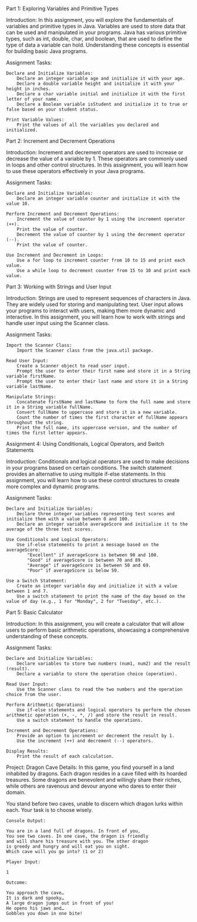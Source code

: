 Part 1: Exploring Variables and Primitive Types

Introduction: In this assignment, you will explore the fundamentals of variables and primitive types in Java. Variables are used to store data that can be used and manipulated in your programs. Java has various primitive types, such as int, double, char, and boolean, that are used to define the type of data a variable can hold. Understanding these concepts is essential for building basic Java programs.

Assignment Tasks:

    Declare and Initialize Variables:
        Declare an integer variable age and initialize it with your age.
        Declare a double variable height and initialize it with your height in inches.
        Declare a char variable initial and initialize it with the first letter of your name.
        Declare a Boolean variable isStudent and initialize it to true or false based on your student status.

    Print Variable Values:
        Print the values of all the variables you declared and initialized.

Part 2: Increment and Decrement Operations

Introduction: Increment and decrement operators are used to increase or decrease the value of a variable by 1. These operators are commonly used in loops and other control structures. In this assignment, you will learn how to use these operators effectively in your Java programs.

Assignment Tasks:

    Declare and Initialize Variables:
        Declare an integer variable counter and initialize it with the value 10.

    Perform Increment and Decrement Operations:
        Increment the value of counter by 1 using the increment operator (++).
        Print the value of counter.
        Decrement the value of counter by 1 using the decrement operator (--).
        Print the value of counter.

    Use Increment and Decrement in Loops:
        Use a for loop to increment counter from 10 to 15 and print each value.
        Use a while loop to decrement counter from 15 to 10 and print each value.

Part 3: Working with Strings and User Input

Introduction: Strings are used to represent sequences of characters in Java. They are widely used for storing and manipulating text. User input allows your programs to interact with users, making them more dynamic and interactive. In this assignment, you will learn how to work with strings and handle user input using the Scanner class.

Assignment Tasks:

    Import the Scanner Class:
        Import the Scanner class from the java.util package.

    Read User Input:
        Create a Scanner object to read user input.
        Prompt the user to enter their first name and store it in a String variable firstName.
        Prompt the user to enter their last name and store it in a String variable lastName.

    Manipulate Strings:
        Concatenate firstName and lastName to form the full name and store it in a String variable fullName.
        Convert fullName to uppercase and store it in a new variable.
        Count the number of times the first character of fullName appears throughout the string.
        Print the full name, its uppercase version, and the number of times the first letter appears.

Assignment 4: Using Conditionals, Logical Operators, and Switch Statements

Introduction: Conditionals and logical operators are used to make decisions in your programs based on certain conditions. The switch statement provides an alternative to using multiple if-else statements. In this assignment, you will learn how to use these control structures to create more complex and dynamic programs.

Assignment Tasks:

    Declare and Initialize Variables:
        Declare three integer variables representing test scores and initialize them with a value between 0 and 100.
        Declare an integer variable averageScore and initialize it to the average of the three test scores.

    Use Conditionals and Logical Operators:
        Use if-else statements to print a message based on the averageScore:
            "Excellent" if averageScore is between 90 and 100.
            "Good" if averageScore is between 70 and 89.
            "Average" if averageScore is between 50 and 69.
            "Poor" if averageScore is below 50.

    Use a Switch Statement:
        Create an integer variable day and initialize it with a value between 1 and 7.
        Use a switch statement to print the name of the day based on the value of day (e.g., 1 for "Monday", 2 for "Tuesday", etc.).

Part 5: Basic Calculator

Introduction: In this assignment, you will create a calculator that will allow users to perform basic arithmetic operations, showcasing a comprehensive understanding of these concepts.

Assignment Tasks:

    Declare and Initialize Variables:
        Declare variables to store two numbers (num1, num2) and the result (result).
        Declare a variable to store the operation choice (operation).

    Read User Input:
        Use the Scanner class to read the two numbers and the operation choice from the user.

    Perform Arithmetic Operations:
        Use if-else statements and logical operators to perform the chosen arithmetic operation (+, -, *, /) and store the result in result.
        Use a switch statement to handle the operations.

    Increment and Decrement Operations:
        Provide an option to increment or decrement the result by 1.
        Use the increment (++) and decrement (--) operators.

    Display Results:
        Print the result of each calculation.

Project: Dragon Cave 
Details: In this game, you find yourself in a land inhabited by dragons. Each dragon resides in a cave filled with its hoarded treasures. Some dragons are benevolent and willingly share their riches, while others are ravenous and devour anyone who dares to enter their domain.

You stand before two caves, unable to discern which dragon lurks within each. Your task is to choose wisely.
    
    Console Output:

    You are in a land full of dragons. In front of you,
    You see two caves. In one cave, the dragon is friendly
    and will share his treasure with you. The other dragon
    is greedy and hungry and will eat you on sight.
    Which cave will you go into? (1 or 2)
    
    Player Input:
    
    1
    
    Outcome:
    
    You approach the cave…
    It is dark and spooky…
    A large dragon jumps out in front of you!
    He opens his jaws and…
    Gobbles you down in one bite!
